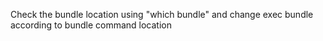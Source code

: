 Check the bundle location using "which bundle" and change exec bundle according to bundle command location
